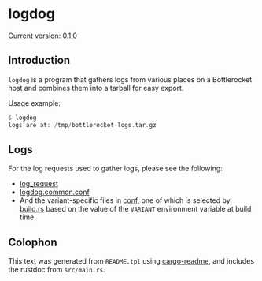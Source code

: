 # logdog

Current version: 0.1.0

## Introduction

`logdog` is a program that gathers logs from various places on a Bottlerocket host and combines them
into a tarball for easy export.

Usage example:
```rust
$ logdog
logs are at: /tmp/bottlerocket-logs.tar.gz
```

## Logs

For the log requests used to gather logs, please see the following:

* [log_request](src/log_request.rs)
* [logdog.common.conf](conf/logdog.common.conf)
* And the variant-specific files in [conf](conf/), one of which is selected by [build.rs](build.rs)
based on the value of the `VARIANT` environment variable at build time.


## Colophon

This text was generated from `README.tpl` using [cargo-readme](https://crates.io/crates/cargo-readme), and includes the rustdoc from `src/main.rs`.